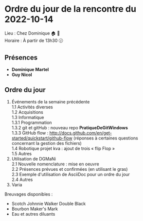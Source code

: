 # Ordre du jour de la rencontre du 2022-10-14
Lieu :    Chez Dominique 🏠 🔭<br>
Horaire : À partir de 13h30 🕜
## Présences
* **Dominique Martel**
* **Guy Nicol**

## Ordre du jour
1. Événements de la semaine précédente  
  1.1  Activités diverses  
  1.2  Acquisitions  
  1.3 Informatique  
    1.3.1 Programmation  
    1.3.2 git et gitHub : nouveau repo **PratiqueDeGitWindows**<br>
    1.3.3 GitHub flow : http://docs.github.com/en/get-started/quickstart/github-flow
    (réponses à certaines questions concernant la gestion des fichiers)<br>
  1.4 Robotique projet kva : ajout de trois « flip Flop »<br>
  1.5 Autres  
2.  Utilisation de DGMaNi  
  2.1  Nouvelle nomenclature : mise en oeuvre  
  2.2  Présences prévues et confirmées (en utilisant le gras)  
  2.3  Exemple d'utilisation de AsciiDoc pour un ordre du jour  
  2.4  Autres  
4.  Varia  



Breuvages disponibles :
  * Scotch Johnnie Walker Double Black
  * Bourbon Maker's Mark
  * Eau et autres diluants
